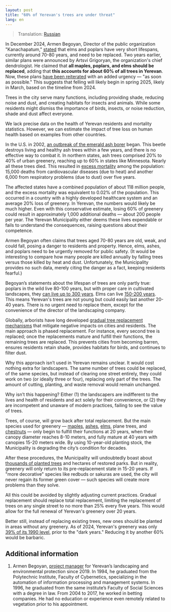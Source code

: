 ```yaml
---
layout: post
title: "60% of Yerevan's trees are under threat"
lang: en
---
```


> Translation: [Russian](/pubs/60-percent/ru/)

In December 2024, Armen Begoyan, Director of the public organization "Kanachapatum," [stated](https://news.am/rus/news/857434.html) that elms and poplars have very short lifespans, currently around 70-80 years, and need to be replaced. Two years earlier, similar plans were announced by Artsvi Grigoryan, the organization's chief dendrologist. He claimed that **all maples, poplars, and elms should be replaced**, adding that **this accounts for about 60% of all trees in Yerevan**. Now, these plans [have been reiterated](https://news.am/rus/news/857434.html) with an added urgency — "as soon as possible." This suggests that felling will likely begin in spring 2025, likely in March, based on the timeline from 2024.

Trees in the city serve many functions, including providing shade, reducing noise and dust, and creating habitats for insects and animals. While some residents might dismiss the importance of birds, insects, or noise reduction, shade and dust affect everyone.

We lack precise data on the health of Yerevan residents and mortality statistics. However, we can estimate the impact of tree loss on human health based on examples from other countries.

In the U.S. in 2002, [an outbreak of the emerald ash borer](https://www.aphis.usda.gov/plant-pests-diseases/eab) began. This beetle destroys living and healthy ash trees within a few years, and there is no effective way to combat it. In northern states, ash trees comprised 20% to 40% of urban greenery, reaching up to 60% in states like Minnesota. Nearly all these trees died. This resulted in [excess mortality](https://www.ajpmonline.org/article/S0749-3797%2812%2900804-5/abstract) among the population: 15,000 deaths from cardiovascular diseases (due to heat) and another 6,000 from respiratory problems (due to dust) over five years.

The affected states have a combined population of about 118 million people, and the excess mortality was equivalent to 0.02% of the population. This occurred in a country with a highly developed healthcare system and an average 20% loss of greenery. In Yerevan, the numbers would likely be much higher. Even with this conservative estimate, losing 60% of greenery could result in approximately 1,000 additional deaths — about 200 people per year. The Yerevan Municipality either deems these lives expendable or fails to understand the consequences, raising questions about their competence.

Armen Begoyan often claims that trees aged 70-80 years are old, weak, and could fall, posing a danger to residents and property. Hence, elms, ashes, and poplars need to be urgently removed for public safety. (It would be interesting to compare how many people are killed annually by falling trees versus those killed by heat and dust. Unfortunately, the Municipality provides no such data, merely citing the danger as a fact, keeping residents fearful.)

Begoyan’s statements about the lifespan of trees are only partly true: poplars in the wild live 80-100 years, but with proper care in cultivated landscapes, they [can live up to 300 years](https://forest.jrc.ec.europa.eu/media/atlas/Populus_alba.pdf). Elms can live [150-200 years](https://mhnsw.au/stories/plant-your-history/incredible-chinese-elm-tree-elizabeth-farm/). This means Yerevan's trees are not young but could easily last another 20-40 years. There is no urgent need to replace them, except for the convenience of the director of the landscaping company.

Globally, arborists have long developed [gradual tree replacement mechanisms](https://www.ncpc.gov/initiatives/treereplacement/) that mitigate negative impacts on cities and residents. The main approach is phased replacement. For instance, every second tree is replaced; once the replacements mature and fulfill their functions, the remaining trees are replaced. This prevents cities from becoming barren, ensures residents retain shade, provides habitats for birds, and continues to filter dust.

Why this approach isn’t used in Yerevan remains unclear. It would cost nothing extra for landscapers. The same number of trees could be replaced, of the same species, but instead of clearing one street entirely, they could work on two (or ideally three or four), replacing only part of the trees. The amount of cutting, planting, and waste removal would remain unchanged.

Why isn’t this happening? Either (1) the landscapers are indifferent to the lives and health of residents and act solely for their convenience, or (2) they are incompetent and unaware of modern practices, failing to see the value of trees.

Trees, of course, will grow back after total replacement. But the main species used for greenery — [maples](https://landscape.ru/plant/acer/platanoides/), [ashes](https://landscape.ru/plant/fraxinus/excelsior/), [elms](https://landscape.ru/plant/ulmus/laevis/), plane trees, and [chestnuts](https://landscape.ru/plant/aesculus/hippocastanum/) — only begin to fulfill their functions at 20 years, when their canopy diameter reaches 8-10 meters, and fully mature at 40 years with canopies 15-20 meters wide. By using 10-year-old planting stock, the Municipality is degrading the city’s condition for decades.

After these procedures, the Municipality will undoubtedly boast about [thousands of planted trees](https://www.instagram.com/p/DCbp2vivlb6/) and hectares of restored parks. But in reality, greenery will only return to its pre-replacement state in 15-20 years. If "more decorative" species like redbuds or sakuras are used, the city will never regain its former green cover — such species will create more problems than they solve.

All this could be avoided by slightly adjusting current practices. Gradual replacement should replace total replacement, limiting the replacement of trees on any single street to no more than 25% every five years. This would allow for the full renewal of Yerevan's greenery over 20 years.

Better still, instead of replacing existing trees, new ones should be planted in areas without any greenery. As of 2024, Yerevan's greenery was only [39% of its 1990 level](https://www.ecolur.org/files/uploads/2023%20new/Yerevan%20GCAP%20reports/reportonyerevangcaparmcompressed.pdf), prior to the "dark years." Reducing it by another 60% would be barbaric.

## Additional information

1. Armen Begoyan, [project manager](https://greenyerevan.am/teams/%d5%bf%d5%ab%d5%a3%d6%80%d5%a1%d5%b6-%d5%b0%d5%a1%d5%af%d5%b8%d5%a2%d5%b5%d5%a1%d5%b6/) for Yerevan’s landscaping and environmental protection since 2019. In 1994, he graduated from the Polytechnic Institute, Faculty of Cybernetics, specializing in the automation of information processing and management systems. In 1996, he graduated from the same institute’s Faculty of Social Sciences with a degree in law. From 2004 to 2017, he worked in betting companies. He had no education or experience even remotely related to vegetation prior to his appointment.
